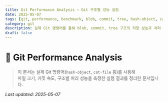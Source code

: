 ```yaml
---
title: Git Performance Analysis – Git 구조별 성능 실험
date: 2025-05-07
tags: [git, performance, benchmark, blob, commit, tree, hash-object, cat-file, experiment]
category: git
description: 실제 Git 명령어를 통해 blob, commit, tree 구조의 저장 성능과 처리 속도를 실험하고, 구조적 효율성을 비교 분석한 문서
draft: false
---
```

# 🧪 Git Performance Analysis

> 이 문서는 실제 Git 명령어(`hash-object`, `cat-file` 등)를 사용해  
> 파일 크기, 커밋 속도, 구조별 처리 성능을 측정한 실험 결과를 정리한 문서입니다.

_Last updated: 2025-05-07_  